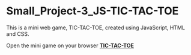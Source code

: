 # Small_Project-3_JS-TIC-TAC-TOE
This is a mini web game, TIC-TAC-TOE, created using JavaScript, HTML and CSS.

Open the mini game on your browser [**TIC-TAC-TOE**](https://zhukaijun0629.github.io/Small_Project-3_JS-TIC-TAC-TOE/)
